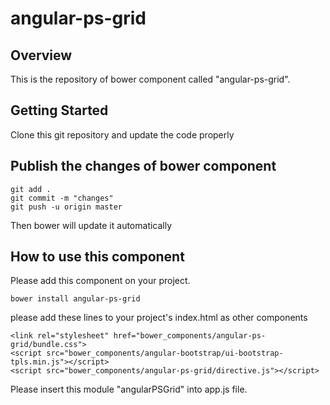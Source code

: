 # angular-ps-grid

## Overview
This is the repository of  bower component called "angular-ps-grid".

## Getting Started
Clone this git repository and update the code properly

## Publish the changes of bower component

```
git add .
git commit -m "changes"
git push -u origin master
```

Then bower will update it automatically

## How to use this component

Please add this component on your project.

```
bower install angular-ps-grid
```

please add these lines to your project's index.html as other components

```
<link rel="stylesheet" href="bower_components/angular-ps-grid/bundle.css">
<script src="bower_components/angular-bootstrap/ui-bootstrap-tpls.min.js"></script>
<script src="bower_components/angular-ps-grid/directive.js"></script>
```

Please insert this module "angularPSGrid" into app.js file.

